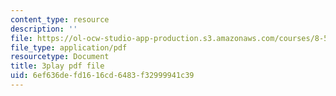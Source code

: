 ```yaml
---
content_type: resource
description: ''
file: https://ol-ocw-studio-app-production.s3.amazonaws.com/courses/8-591j-systems-biology-fall-2014/6ef636defd1616cd6483f32999941c39_sJ7p2AuOYlA.pdf
file_type: application/pdf
resourcetype: Document
title: 3play pdf file
uid: 6ef636de-fd16-16cd-6483-f32999941c39
---
```


